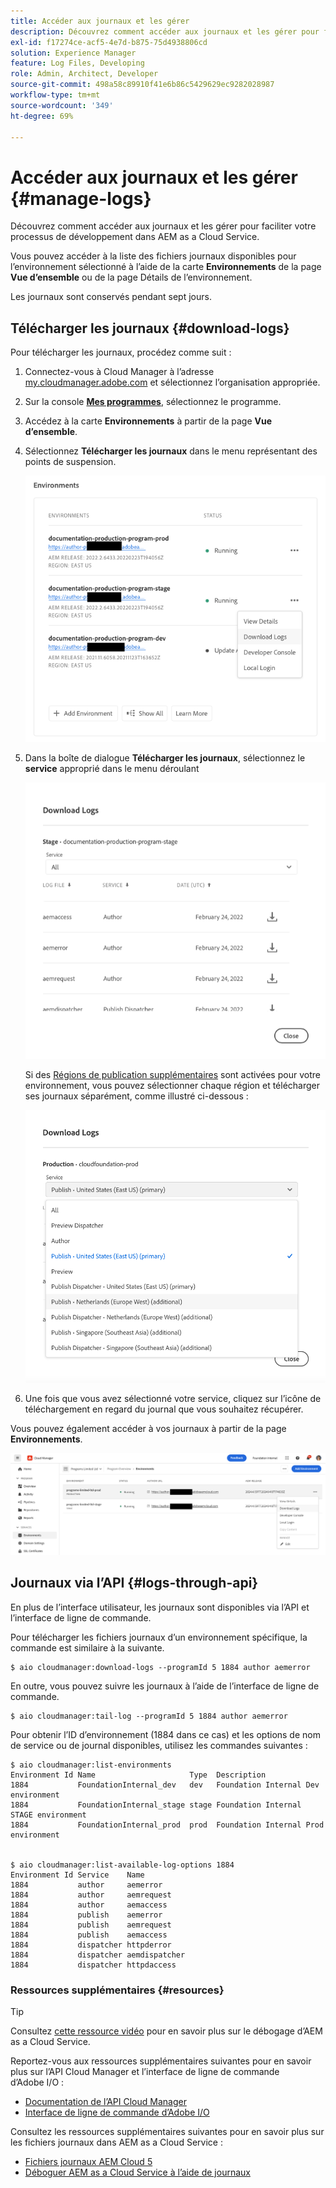 ```yaml
---
title: Accéder aux journaux et les gérer
description: Découvrez comment accéder aux journaux et les gérer pour faciliter votre processus de développement dans AEM as a Cloud Service.
exl-id: f17274ce-acf5-4e7d-b875-75d4938806cd
solution: Experience Manager
feature: Log Files, Developing
role: Admin, Architect, Developer
source-git-commit: 498a58c89910f41e6b86c5429629ec9282028987
workflow-type: tm+mt
source-wordcount: '349'
ht-degree: 69%

---
```



# Accéder aux journaux et les gérer {#manage-logs}

Découvrez comment accéder aux journaux et les gérer pour faciliter votre processus de développement dans AEM as a Cloud Service.

Vous pouvez accéder à la liste des fichiers journaux disponibles pour l’environnement sélectionné à l’aide de la carte **Environnements** de la page **Vue d’ensemble** ou de la page Détails de l’environnement.

Les journaux sont conservés pendant sept jours.

## Télécharger les journaux {#download-logs}

Pour télécharger les journaux, procédez comme suit :

1. Connectez-vous à Cloud Manager à l’adresse [my.cloudmanager.adobe.com](https://my.cloudmanager.adobe.com/) et sélectionnez l’organisation appropriée.

1. Sur la console **[Mes programmes](/help/implementing/cloud-manager/navigation.md#my-programs)**, sélectionnez le programme.

1. Accédez à la carte **Environnements** à partir de la page **Vue d’ensemble**.

1. Sélectionnez **Télécharger les journaux** dans le menu représentant des points de suspension.

   ![Élément de menu Télécharger les journaux](assets/download-logs1.png)

1. Dans la boîte de dialogue **Télécharger les journaux**, sélectionnez le **service** approprié dans le menu déroulant

   ![Boîte de dialogue Télécharger les journaux](assets/download-preview.png)

   Si des [Régions de publication supplémentaires](/help/operations/additional-publish-regions.md) sont activées pour votre environnement, vous pouvez sélectionner chaque région et télécharger ses journaux séparément, comme illustré ci-dessous :

   ![Télécharger les journaux pour les régions de publication supplémentaires](assets/download-publish-region-logs.png)

1. Une fois que vous avez sélectionné votre service, cliquez sur l’icône de téléchargement en regard du journal que vous souhaitez récupérer.

Vous pouvez également accéder à vos journaux à partir de la page **Environnements**.

![Journaux depuis l’écran Environnements](assets/download-logs.png)

## Journaux via l’API {#logs-through-api}

En plus de l’interface utilisateur, les journaux sont disponibles via l’API et l’interface de ligne de commande.

Pour télécharger les fichiers journaux d’un environnement spécifique, la commande est similaire à la suivante.

```shell
$ aio cloudmanager:download-logs --programId 5 1884 author aemerror
```

En outre, vous pouvez suivre les journaux à l’aide de l’interface de ligne de commande.

```shell
$ aio cloudmanager:tail-log --programId 5 1884 author aemerror
```

Pour obtenir l’ID d’environnement (1884 dans ce cas) et les options de nom de service ou de journal disponibles, utilisez les commandes suivantes :

```shell
$ aio cloudmanager:list-environments
Environment Id Name                     Type  Description                          
1884           FoundationInternal_dev   dev   Foundation Internal Dev environment  
1884           FoundationInternal_stage stage Foundation Internal STAGE environment
1884           FoundationInternal_prod  prod  Foundation Internal Prod environment
 
 
$ aio cloudmanager:list-available-log-options 1884
Environment Id Service    Name         
1884           author     aemerror     
1884           author     aemrequest   
1884           author     aemaccess    
1884           publish    aemerror     
1884           publish    aemrequest   
1884           publish    aemaccess    
1884           dispatcher httpderror   
1884           dispatcher aemdispatcher
1884           dispatcher httpdaccess
```

### Ressources supplémentaires {#resources}

>[!TIP]
>
>Consultez [cette ressource vidéo](https://app.frame.io/reviews/28cdf463-b7fc-443b-a54a-93cb7da6567e/dbf158f1-568b-4efc-8fbc-3b241561cbab) pour en savoir plus sur le débogage d’AEM as a Cloud Service.

Reportez-vous aux ressources supplémentaires suivantes pour en savoir plus sur l’API Cloud Manager et l’interface de ligne de commande d’Adobe I/O :

* [Documentation de l’API Cloud Manager](https://developer.adobe.com/experience-cloud/cloud-manager/)
* [Interface de ligne de commande d’Adobe I/O](https://github.com/adobe/aio-cli-plugin-cloudmanager)

Consultez les ressources supplémentaires suivantes pour en savoir plus sur les fichiers journaux dans AEM as a Cloud Service :

* [Fichiers journaux AEM Cloud 5](https://experienceleague.adobe.com/fr/docs/experience-manager-learn/cloud-service/expert-resources/cloud-5/cloud5-aem-log-files#)
* [Déboguer AEM as a Cloud Service à l’aide de journaux](https://experienceleague.adobe.com/fr/docs/experience-manager-learn/cloud-service/debugging/debugging-aem-as-a-cloud-service/logs#)

